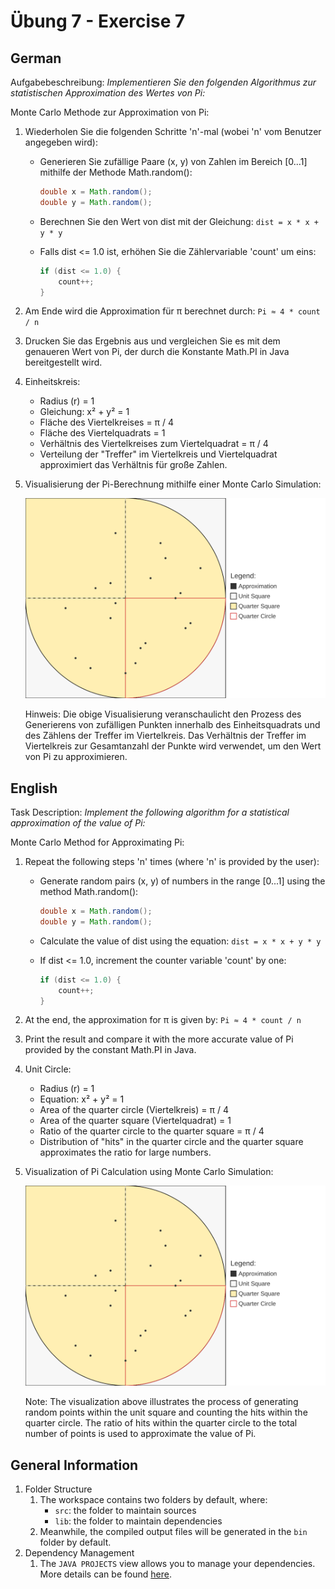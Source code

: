 # Übung 7 - Exercise 7

## German

Aufgabebeschreibung:
*Implementieren Sie den folgenden Algorithmus zur statistischen Approximation des Wertes von Pi:*

Monte Carlo Methode zur Approximation von Pi:

1. Wiederholen Sie die folgenden Schritte 'n'-mal (wobei 'n' vom Benutzer angegeben wird):
    - Generieren Sie zufällige Paare (x, y) von Zahlen im Bereich [0...1] mithilfe der Methode Math.random():

        ```java
        double x = Math.random();
        double y = Math.random();
        ```

    - Berechnen Sie den Wert von dist mit der Gleichung: `dist = x * x + y * y`
    - Falls dist <= 1.0 ist, erhöhen Sie die Zählervariable 'count' um eins:

        ```java
        if (dist <= 1.0) {
            count++;
        }
        ```

1. Am Ende wird die Approximation für π berechnet durch: `Pi ≈ 4 * count / n`
1. Drucken Sie das Ergebnis aus und vergleichen Sie es mit dem genaueren Wert von Pi, der durch die Konstante Math.PI in Java bereitgestellt wird.
1. Einheitskreis:
    - Radius (r) = 1
    - Gleichung: x² + y² = 1
    - Fläche des Viertelkreises = π / 4
    - Fläche des Viertelquadrats = 1
    - Verhältnis des Viertelkreises zum Viertelquadrat = π / 4
    - Verteilung der "Treffer" im Viertelkreis und Viertelquadrat approximiert das Verhältnis für große Zahlen.
1. Visualisierung der Pi-Berechnung mithilfe einer Monte Carlo Simulation:

    ![Monte Carlo Simulation zur Pi-Berechnung](./pi_approximation.svg)

    Hinweis: Die obige Visualisierung veranschaulicht den Prozess des Generierens von zufälligen Punkten innerhalb des Einheitsquadrats und des Zählens der Treffer im Viertelkreis. Das Verhältnis der Treffer im Viertelkreis zur Gesamtanzahl der Punkte wird verwendet, um den Wert von Pi zu approximieren.

## English

Task Description:
*Implement the following algorithm for a statistical approximation of the value of Pi:*

Monte Carlo Method for Approximating Pi:

1. Repeat the following steps 'n' times (where 'n' is provided by the user):
    - Generate random pairs (x, y) of numbers in the range [0...1] using the method Math.random():

        ```java
        double x = Math.random();
        double y = Math.random();
        ```

    - Calculate the value of dist using the equation: `dist = x * x + y * y`
    - If dist <= 1.0, increment the counter variable 'count' by one:

        ```java
        if (dist <= 1.0) {
            count++;
        }
        ```

1. At the end, the approximation for π is given by: `Pi ≈ 4 * count / n`
1. Print the result and compare it with the more accurate value of Pi provided by the constant Math.PI in Java.
1. Unit Circle:
    - Radius (r) = 1
    - Equation: x² + y² = 1
    - Area of the quarter circle (Viertelkreis) = π / 4
    - Area of the quarter square (Viertelquadrat) = 1
    - Ratio of the quarter circle to the quarter square = π / 4
    - Distribution of "hits" in the quarter circle and the quarter square approximates the ratio for large numbers.

1. Visualization of Pi Calculation using Monte Carlo Simulation:

    ![Monte Carlo Simulation for Pi Calculation](./pi_approximation.svg)

    Note: The visualization above illustrates the process of generating random points within the unit square and counting the hits within the quarter circle. The ratio of hits within the quarter circle to the total number of points is used to approximate the value of Pi.

## General Information

1. Folder Structure
    1. The workspace contains two folders by default, where:
        - `src`: the folder to maintain sources
        - `lib`: the folder to maintain dependencies
    1. Meanwhile, the compiled output files will be generated in the `bin` folder by default.
1. Dependency Management
    1. The `JAVA PROJECTS` view allows you to manage your dependencies. More details can be found [here](https://github.com/microsoft/vscode-java-dependency#manage-dependencies).
